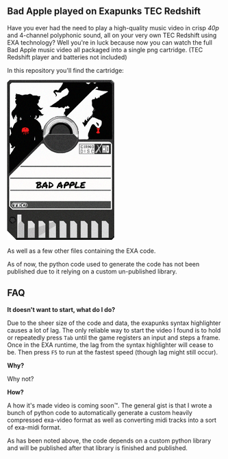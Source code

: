## Bad Apple played on Exapunks TEC Redshift
Have you ever had the need to play a high-quality music video in crisp *40p* and 4-channel polyphonic sound, all on your very own TEC Redshift using EXA technology? Well you're in luck because now you can watch the full Bad Apple music video all packaged into a single png cartridge. (TEC Redshift player and batteries not included)

In this repository you'll find the cartridge:

![image](./Final.png)

As well as a few other files containing the EXA code.

As of now, the python code used to generate the code has not been published due to it relying on a custom un-published library.

## FAQ
**It doesn't want to start, what do I do?**

Due to the sheer size of the code and data, the exapunks syntax highlighter causes a lot of lag. The only reliable way to start the video I found is to hold or repeatedly press `Tab` until the game registers an input and steps a frame. Once in the EXA runtime, the lag from the syntax highlighter will cease to be. Then press `F5` to run at the fastest speed (though lag might still occur).

**Why?**

Why not?

**How?**

A how it's made video is coming soon™.
The general gist is that I wrote a bunch of python code to automatically generate a custom heavily compressed exa-video format as well as converting midi tracks into a sort of exa-midi format.

As has been noted above, the code depends on a custom python library and will be published after that library is finished and published.
